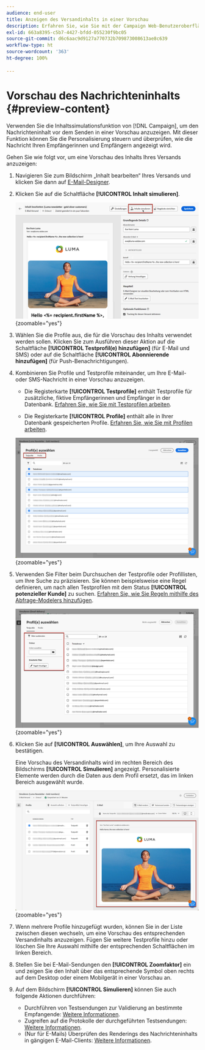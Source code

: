 ```yaml
---
audience: end-user
title: Anzeigen des Versandinhalts in einer Vorschau
description: Erfahren Sie, wie Sie mit der Campaign Web-Benutzeroberfläche den Versandinhalt in einer Vorschau anzeigen können.
exl-id: 663a8395-c5b7-4427-bfdd-055230f9bc05
source-git-commit: d6c6aac9d9127a770732b709873008613ae8c639
workflow-type: ht
source-wordcount: '363'
ht-degree: 100%

---
```


# Vorschau des Nachrichteninhalts {#preview-content}

Verwenden Sie die Inhaltssimulationsfunktion von [!DNL Campaign], um den Nachrichteninhalt vor dem Senden in einer Vorschau anzuzeigen. Mit dieser Funktion können Sie die Personalisierung steuern und überprüfen, wie die Nachricht Ihren Empfängerinnen und Empfängern angezeigt wird.

Gehen Sie wie folgt vor, um eine Vorschau des Inhalts Ihres Versands anzuzeigen:

1. Navigieren Sie zum Bildschirm „Inhalt bearbeiten“ Ihres Versands und klicken Sie dann auf [E-Mail-Designer](../email/get-started-email-designer.md).

1. Klicken Sie auf die Schaltfläche **[!UICONTROL Inhalt simulieren]**.

   ![Bild, das die Schaltfläche „Inhalte simulieren“ zeigt](assets/simulate-button.png){zoomable="yes"}

1. Wählen Sie die Profile aus, die für die Vorschau des Inhalts verwendet werden sollen. Klicken Sie zum Ausführen dieser Aktion auf die Schaltfläche **[!UICONTROL Testprofil(e) hinzufügen]** (für E-Mail und SMS) oder auf die Schaltfläche **[!UICONTROL Abonnierende hinzufügen]** (für Push-Benachrichtigungen).

1. Kombinieren Sie Profile und Testprofile miteinander, um Ihre E-Mail- oder SMS-Nachricht in einer Vorschau anzuzeigen.

   * Die Registerkarte **[!UICONTROL Testprofile]** enthält Testprofile für zusätzliche, fiktive Empfängerinnen und Empfänger in der Datenbank. [Erfahren Sie, wie Sie mit Testprofilen arbeiten](../audience/test-profiles.md).

   * Die Registerkarte **[!UICONTROL Profile]** enthält alle in Ihrer Datenbank gespeicherten Profile. [Erfahren Sie, wie Sie mit Profilen arbeiten](../audience/about-recipients.md).

   ![Bild, das die Auswahl von Profilen zeigt](assets/simulate-select-profiles.png){zoomable="yes"}

1. Verwenden Sie Filter beim Durchsuchen der Testprofile oder Profillisten, um Ihre Suche zu präzisieren. Sie können beispielsweise eine Regel definieren, um nach allen Testprofilen mit dem Status **[!UICONTROL potenzieller Kunde]** zu suchen. [Erfahren Sie, wie Sie Regeln mithilfe des Abfrage-Modelers hinzufügen](../query/query-modeler-overview.md).

   ![Bild, das auf Testprofile angewendete Filter zeigt](assets/simulate-test-profile-filter.png){zoomable="yes"}

1. Klicken Sie auf **[!UICONTROL Auswählen]**, um Ihre Auswahl zu bestätigen.

   Eine Vorschau des Versandinhalts wird im rechten Bereich des Bildschirms **[!UICONTROL Simulieren]** angezeigt. Personalisierte Elemente werden durch die Daten aus dem Profil ersetzt, das im linken Bereich ausgewählt wurde.

   ![Bild, das die Vorschau des Versandinhalts zeigt](assets/simulate-preview.png){zoomable="yes"}

1. Wenn mehrere Profile hinzugefügt wurden, können Sie in der Liste zwischen diesen wechseln, um eine Vorschau des entsprechenden Versandinhalts anzuzeigen. Fügen Sie weitere Testprofile hinzu oder löschen Sie Ihre Auswahl mithilfe der entsprechenden Schaltflächen im linken Bereich.

1. Stellen Sie bei E-Mail-Sendungen den **[!UICONTROL Zoomfaktor]** ein und zeigen Sie den Inhalt über das entsprechende Symbol oben rechts auf dem Desktop oder einem Mobilgerät in einer Vorschau an.

1. Auf dem Bildschirm **[!UICONTROL Simulieren]** können Sie auch folgende Aktionen durchführen:
   * Durchführen von Testsendungen zur Validierung an bestimmte Empfangende: [Weitere Informationen](test-deliveries.md).
   * Zugreifen auf die Protokolle der durchgeführten Testsendungen: [Weitere Informationen](test-deliveries.md#access-test-deliveries).
   * (Nur für E-Mails) Überprüfen des Renderings des Nachrichteninhalts in gängigen E-Mail-Clients: [Weitere Informationen](email-rendering.md).